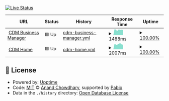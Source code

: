 [![Live Status](https://img.shields.io/badge/Live_Status-Check_Here-brightgreen)](https://crudoimageofficial.github.io/up/)

<!--start: status pages-->
<!-- This summary is generated by Upptime (https://github.com/upptime/upptime) -->
<!-- Do not edit this manually, your changes will be overwritten -->
<!-- prettier-ignore -->
| URL | Status | History | Response Time | Uptime |
| --- | ------ | ------- | ------------- | ------ |
| <img alt="" src="https://icons.duckduckgo.com/ip3/crudoimage.business.ico" height="13"> [CDM Business Manager](https://crudoimage.business/login) | 🟩 Up | [cdm-business-manager.yml](https://github.com/crudoimageofficial/up/commits/HEAD/history/cdm-business-manager.yml) | <details><summary><img alt="Response time graph" src="./graphs/cdm-business-manager/response-time-week.png" height="20"> 1488ms</summary><br><a href="https://crudoimageofficial.github.io/up/history/cdm-business-manager"><img alt="Response time 1526" src="https://img.shields.io/endpoint?url=https%3A%2F%2Fraw.githubusercontent.com%2Fcrudoimageofficial%2Fup%2FHEAD%2Fapi%2Fcdm-business-manager%2Fresponse-time.json"></a><br><a href="https://crudoimageofficial.github.io/up/history/cdm-business-manager"><img alt="24-hour response time 1632" src="https://img.shields.io/endpoint?url=https%3A%2F%2Fraw.githubusercontent.com%2Fcrudoimageofficial%2Fup%2FHEAD%2Fapi%2Fcdm-business-manager%2Fresponse-time-day.json"></a><br><a href="https://crudoimageofficial.github.io/up/history/cdm-business-manager"><img alt="7-day response time 1488" src="https://img.shields.io/endpoint?url=https%3A%2F%2Fraw.githubusercontent.com%2Fcrudoimageofficial%2Fup%2FHEAD%2Fapi%2Fcdm-business-manager%2Fresponse-time-week.json"></a><br><a href="https://crudoimageofficial.github.io/up/history/cdm-business-manager"><img alt="30-day response time 1526" src="https://img.shields.io/endpoint?url=https%3A%2F%2Fraw.githubusercontent.com%2Fcrudoimageofficial%2Fup%2FHEAD%2Fapi%2Fcdm-business-manager%2Fresponse-time-month.json"></a><br><a href="https://crudoimageofficial.github.io/up/history/cdm-business-manager"><img alt="1-year response time 1526" src="https://img.shields.io/endpoint?url=https%3A%2F%2Fraw.githubusercontent.com%2Fcrudoimageofficial%2Fup%2FHEAD%2Fapi%2Fcdm-business-manager%2Fresponse-time-year.json"></a></details> | <details><summary><a href="https://crudoimageofficial.github.io/up/history/cdm-business-manager">100.00%</a></summary><a href="https://crudoimageofficial.github.io/up/history/cdm-business-manager"><img alt="All-time uptime 100.00%" src="https://img.shields.io/endpoint?url=https%3A%2F%2Fraw.githubusercontent.com%2Fcrudoimageofficial%2Fup%2FHEAD%2Fapi%2Fcdm-business-manager%2Fuptime.json"></a><br><a href="https://crudoimageofficial.github.io/up/history/cdm-business-manager"><img alt="24-hour uptime 100.00%" src="https://img.shields.io/endpoint?url=https%3A%2F%2Fraw.githubusercontent.com%2Fcrudoimageofficial%2Fup%2FHEAD%2Fapi%2Fcdm-business-manager%2Fuptime-day.json"></a><br><a href="https://crudoimageofficial.github.io/up/history/cdm-business-manager"><img alt="7-day uptime 100.00%" src="https://img.shields.io/endpoint?url=https%3A%2F%2Fraw.githubusercontent.com%2Fcrudoimageofficial%2Fup%2FHEAD%2Fapi%2Fcdm-business-manager%2Fuptime-week.json"></a><br><a href="https://crudoimageofficial.github.io/up/history/cdm-business-manager"><img alt="30-day uptime 100.00%" src="https://img.shields.io/endpoint?url=https%3A%2F%2Fraw.githubusercontent.com%2Fcrudoimageofficial%2Fup%2FHEAD%2Fapi%2Fcdm-business-manager%2Fuptime-month.json"></a><br><a href="https://crudoimageofficial.github.io/up/history/cdm-business-manager"><img alt="1-year uptime 100.00%" src="https://img.shields.io/endpoint?url=https%3A%2F%2Fraw.githubusercontent.com%2Fcrudoimageofficial%2Fup%2FHEAD%2Fapi%2Fcdm-business-manager%2Fuptime-year.json"></a></details>
| <img alt="" src="https://icons.duckduckgo.com/ip3/crudoimage.com.ico" height="13"> [CDM Home](https://crudoimage.com/) | 🟩 Up | [cdm-home.yml](https://github.com/crudoimageofficial/up/commits/HEAD/history/cdm-home.yml) | <details><summary><img alt="Response time graph" src="./graphs/cdm-home/response-time-week.png" height="20"> 2007ms</summary><br><a href="https://crudoimageofficial.github.io/up/history/cdm-home"><img alt="Response time 2125" src="https://img.shields.io/endpoint?url=https%3A%2F%2Fraw.githubusercontent.com%2Fcrudoimageofficial%2Fup%2FHEAD%2Fapi%2Fcdm-home%2Fresponse-time.json"></a><br><a href="https://crudoimageofficial.github.io/up/history/cdm-home"><img alt="24-hour response time 2073" src="https://img.shields.io/endpoint?url=https%3A%2F%2Fraw.githubusercontent.com%2Fcrudoimageofficial%2Fup%2FHEAD%2Fapi%2Fcdm-home%2Fresponse-time-day.json"></a><br><a href="https://crudoimageofficial.github.io/up/history/cdm-home"><img alt="7-day response time 2007" src="https://img.shields.io/endpoint?url=https%3A%2F%2Fraw.githubusercontent.com%2Fcrudoimageofficial%2Fup%2FHEAD%2Fapi%2Fcdm-home%2Fresponse-time-week.json"></a><br><a href="https://crudoimageofficial.github.io/up/history/cdm-home"><img alt="30-day response time 2125" src="https://img.shields.io/endpoint?url=https%3A%2F%2Fraw.githubusercontent.com%2Fcrudoimageofficial%2Fup%2FHEAD%2Fapi%2Fcdm-home%2Fresponse-time-month.json"></a><br><a href="https://crudoimageofficial.github.io/up/history/cdm-home"><img alt="1-year response time 2125" src="https://img.shields.io/endpoint?url=https%3A%2F%2Fraw.githubusercontent.com%2Fcrudoimageofficial%2Fup%2FHEAD%2Fapi%2Fcdm-home%2Fresponse-time-year.json"></a></details> | <details><summary><a href="https://crudoimageofficial.github.io/up/history/cdm-home">100.00%</a></summary><a href="https://crudoimageofficial.github.io/up/history/cdm-home"><img alt="All-time uptime 100.00%" src="https://img.shields.io/endpoint?url=https%3A%2F%2Fraw.githubusercontent.com%2Fcrudoimageofficial%2Fup%2FHEAD%2Fapi%2Fcdm-home%2Fuptime.json"></a><br><a href="https://crudoimageofficial.github.io/up/history/cdm-home"><img alt="24-hour uptime 100.00%" src="https://img.shields.io/endpoint?url=https%3A%2F%2Fraw.githubusercontent.com%2Fcrudoimageofficial%2Fup%2FHEAD%2Fapi%2Fcdm-home%2Fuptime-day.json"></a><br><a href="https://crudoimageofficial.github.io/up/history/cdm-home"><img alt="7-day uptime 100.00%" src="https://img.shields.io/endpoint?url=https%3A%2F%2Fraw.githubusercontent.com%2Fcrudoimageofficial%2Fup%2FHEAD%2Fapi%2Fcdm-home%2Fuptime-week.json"></a><br><a href="https://crudoimageofficial.github.io/up/history/cdm-home"><img alt="30-day uptime 100.00%" src="https://img.shields.io/endpoint?url=https%3A%2F%2Fraw.githubusercontent.com%2Fcrudoimageofficial%2Fup%2FHEAD%2Fapi%2Fcdm-home%2Fuptime-month.json"></a><br><a href="https://crudoimageofficial.github.io/up/history/cdm-home"><img alt="1-year uptime 100.00%" src="https://img.shields.io/endpoint?url=https%3A%2F%2Fraw.githubusercontent.com%2Fcrudoimageofficial%2Fup%2FHEAD%2Fapi%2Fcdm-home%2Fuptime-year.json"></a></details>

<!--end: status pages-->

## 📄 License

- Powered by: [Upptime](https://github.com/upptime/upptime)
- Code: [MIT](./LICENSE) © [Anand Chowdhary](https://anandchowdhary.com), supported by [Pabio](https://pabio.com)
- Data in the `./history` directory: [Open Database License](https://opendatacommons.org/licenses/odbl/1-0/)
